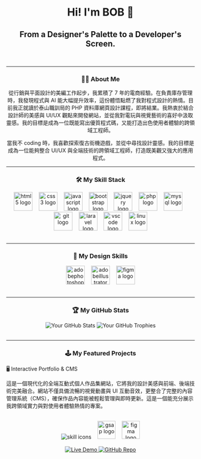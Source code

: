 <h1 align="center">Hi! I'm BOB 👋</h1>
<h2 align="center">From a Designer's Palette to a Developer's Screen.</h2>

<br clear="both">

---

<h3 align="center">👨‍💻 About Me</h3>
<p align="center">
  從行銷與平面設計的美編工作起步，我累積了 7 年的電商經驗。在負責庫存管理時，我發現程式與 AI 能大幅提升效率，這份體悟點燃了我對程式設計的熱情。目前我正就讀於泰山職訓局的 PHP 資料庫網頁設計課程，即將結業。我熱衷於結合設計師的美感與 UI/UX 觀點來開發網站，並從我對電玩與視覺藝術的喜好中汲取靈感。我的目標是成為一位既能寫出優質程式碼，又能打造出色使用者體驗的跨領域工程師。
</p>
<p align="center">
  當我不 coding 時，我喜歡探索復古街機遊戲，並從中尋找設計靈感。我的目標是成為一位能夠整合 UI/UX 與全端技術的跨領域工程師，打造既美觀又強大的應用程式。
</p>

---

<h3 align="center">🛠️ My Skill Stack</h3>
<div align="center">
  <img src="https://cdn.jsdelivr.net/gh/devicons/devicon/icons/html5/html5-original.svg" height="50" alt="html5 logo" />
  <img width="9" />
  <img src="https://cdn.jsdelivr.net/gh/devicons/devicon/icons/css3/css3-original.svg" height="50" alt="css3 logo" />
  <img width="9" />
  <img src="https://cdn.jsdelivr.net/gh/devicons/devicon/icons/javascript/javascript-original.svg" height="50" alt="javascript logo" />
  <img width="9" />
  <img src="https://cdn.jsdelivr.net/gh/devicons/devicon/icons/bootstrap/bootstrap-original.svg" height="50" alt="bootstrap logo" />
  <img width="9" />
  <img src="https://cdn.jsdelivr.net/gh/devicons/devicon/icons/jquery/jquery-original.svg" height="50" alt="jquery logo" />
  <img width="9" />
  <img src="https://cdn.simpleicons.org/php/777BB4" height="50" alt="php logo" />
  <img width="9" />
  <img src="https://cdn.jsdelivr.net/gh/devicons/devicon/icons/mysql/mysql-original.svg" height="50" alt="mysql logo" />
  <img width="9" />
  <img src="https://skillicons.dev/icons?i=git" height="50" alt="git logo" />
  <img width="9" />
  <img src="https://cdn.simpleicons.org/laravel/FF2D20" height="50" alt="laravel logo" />
  <img width="9" />
  <img src="https://skillicons.dev/icons?i=vscode" height="50" alt="vscode logo" />
  <img width="9" />
  <img src="https://cdn.jsdelivr.net/gh/devicons/devicon/icons/linux/linux-original.svg" height="50" alt="linux logo" />
</div>

<br clear="both">

---

<h3 align="center">🎨 My Design Skills</h3>
<div align="center">
  <img src="https://skillicons.dev/icons?i=ps" height="50" alt="adobephotoshop logo" />
  <img width="9" />
  <img src="https://skillicons.dev/icons?i=ai" height="50" alt="adobeillustrator logo" />
  <img width="9" />
  <img src="https://cdn.jsdelivr.net/gh/devicons/devicon/icons/figma/figma-original.svg" height="50" alt="figma logo" />
</div>

<br clear="both">

---

<h3 align="center">🏆 My GitHub Stats</h3>
<div align="center">
  <img src="https://github-readme-stats.vercel.app/api?username=[您的GitHub使用者名稱]&show_icons=true&theme=dark&include_all_commits=true&count_private=true" alt="Your GitHub Stats" />
  <img src="https://github-trophies.vercel.app/?username=[您的GitHub使用者名稱]&theme=dark&no-frame=true" alt="Your GitHub Trophies" />
</div>

<br clear="both">

---

<h3 align="center">🕹️ My Featured Projects</h3>

🖥️ Interactive Portfolio & CMS
<p>
這是一個現代化的全端互動式個人作品集網站，它將我的設計美感與前端、後端技術完美融合。網站不僅具備流暢的視覺動畫與 UI 互動音效，更整合了完整的內容管理系統（CMS），確保作品內容能被輕鬆管理與即時更新。這是一個能充分展示我跨領域實力與對使用者體驗熱情的專案。
</p>
<div align="center">
<br>
<img src="https://skillicons.dev/icons?i=html,css,js,bootstrap,jquery,php,mysql,git,laravel,vscode" alt="skill icons" />
<img width="9" />
<img src="https://cdn.simpleicons.org/gsap/88c255" height="48" alt="gsap logo" />
<img width="9" />
<img src="https://cdn.jsdelivr.net/gh/devicons/devicon/icons/figma/figma-original.svg" height="48" alt="figma logo" />
</div>
<br>
<div align="center">
<a href="[專案DEMO連結]">
<img src="https://img.shields.io/badge/Live%20Demo-FF6B6B?style=for-the-badge&logo=safari&logoColor=white" alt="Live Demo" />
</a>
<a href="[專案GitHub連結]">
<img src="https://img.shields.io/badge/GitHub-100000?style=for-the-badge&logo=github&logoColor=white" alt="GitHub Repo" />
</a>
</div>

<br clear="both">
